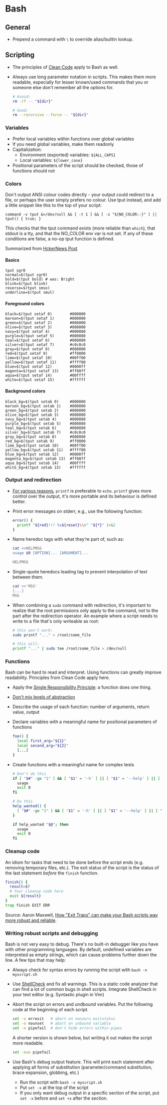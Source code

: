# Bash

## General

- Prepend a command with `\` to override alias/builtin lookup.

## Scripting

- The principles of [Clean Code](https://www.goodreads.com/book/show/3735293-clean-code) apply to Bash as well.
- Always use long parameter notation in scripts. This makes them more readable, especially for lesser known/used commands that you or someone else don't remember all the options for.

    ```bash
    # Avoid:
    rm -rf -- "${dir}"

    # Good:
    rm --recursive --force -- "${dir}"
    ```

### Variables

- Prefer local variables within functions over global variables
- If you need global variables, make them readonly
- Capitalization:
  - Environment (exported) variables: `${ALL_CAPS}`
  - Local variables: `${lower_case}`
- Positional parameters of the script should be checked, those of functions should not

### Colors

Don't output ANSI colour codes directly - your output could redirect to a file, or perhaps the user simply prefers no colour. Use tput instead, and add a little snippet like this to the top of your script:

`command -v tput &>/dev/null && [ -t 1 ] && [ -z "${NO_COLOR:-}" ] || tput() { true; }`

This checks that the tput command exists (more reliable than `which`), that stdout is a tty, and that the NO_COLOR env var is not set. If any of these conditions are false, a no-op tput function is defined.

Summarized from [HckerNews Post](https://news.ycombinator.com/item?id=41536036)

#### Basics

```plaintext
tput sgr0
normal=$(tput sgr0)
bold=$(tput bold) # was: Bright
blink=$(tput blink)
reverse=$(tput smso)
underline=$(tput smul)
```

#### Foreground colors

```plaintext
black=$(tput setaf 0)        #000000
maroon=$(tput setaf 1)       #800000
green=$(tput setaf 2)        #008000
olive=$(tput setaf 3)        #808000
navy=$(tput setaf 4)         #000080
purple=$(tput setaf 5)       #800080
teal=$(tput setaf 6)         #008080
silver=$(tput setaf 7)       #c0c0c0
gray=$(tput setaf 8)         #808080
red=$(tput setaf 9)          #ff0000
lime=$(tput setaf 10)        #00ff00
yellow=$(tput setaf 11)      #ffff00
blue=$(tput setaf 12)        #0000ff
magenta=$(tput setaf 13)     #ff00ff
aqua=$(tput setaf 14)        #00ffff
white=$(tput setaf 15)       #ffffff
```

#### Background colors

```plaintext
black_bg=$(tput setab 0)     #000000
maroon_bg=$(tput setab 1)    #800000
green_bg=$(tput setab 2)     #008000
olive_bg=$(tput setab 3)     #808000
navy_bg=$(tput setab 4)      #000080
purple_bg=$(tput setab 5)    #800080
teal_bg=$(tput setab 6)      #008080
silver_bg=$(tput setab 7)    #c0c0c0
gray_bg=$(tput setab 8)      #808080
red_bg=$(tput setab 9)       #ff0000
lime_bg=$(tput setab 10)     #00ff00
yellow_bg=$(tput setab 11)   #ffff00
blue_bg=$(tput setab 12)     #0000ff
magenta_bg=$(tput setab 13)  #ff00ff
aqua_bg=$(tput setab 14)     #00ffff
white_bg=$(tput setab 15)    #ffffff
```

### Output and redirection

- [For various reasons](https://www.in-ulm.de/~mascheck/various/echo+printf/), `printf` is preferable to `echo`. `printf` gives more control over the output, it's more portable and its behaviour is defined better.
- Print error messages on stderr, e.g., use the following function:

    ```bash
    error() {
      printf "${red}!!! %s${reset}\\n" "${*}" 1>&2
    }
    ```

- Name heredoc tags with what they’re part of, such as:

    ```bash
    cat <<HELPMSG
    usage $0 [OPTION]... [ARGUMENT]...

    HELPMSG
    ```

- Single-quote heredocs leading tag to prevent interpolation of text between them.

    ```bash
    cat <<'MSG'
    [...]
    MSG
    ```

- When combining a `sudo` command with redirection, it's important to realize that the root permissions only apply to the command, not to the part after the redirection operator. An example where a script needs to write to a file that's only writeable as root:

    ```bash
    # this won't work:
    sudo printf "..." > /root/some_file

    # this will:
    printf "..." | sudo tee /root/some_file > /dev/null
    ```

### Functions

Bash can be hard to read and interpret. Using functions can greatly improve readability. Principles from Clean Code apply here.

- Apply the [Single Responsibility Principle](https://en.wikipedia.org/wiki/Single_responsibility_principle): a function does one thing.
- [Don't mix levels of abstraction](https://www.sivalabs.in/clean-code-dont-mix-different-levels-of-abstractions/)
- Describe the usage of each function: number of arguments, return value, output
- Declare variables with a meaningful name for positional parameters of functions

    ```bash
    foo() {
      local first_arg="${1}"
      local second_arg="${2}"
      [...]
    }
    ```

- Create functions with a meaningful name for complex tests

    ```bash
    # Don't do this
    if [ "$#" -ge "1" ] && [ "$1" = '-h' ] || [ "$1" = '--help' ] || [ "$1" = "-?" ]; then
      usage
      exit 0
    fi

    # Do this
    help_wanted() {
      [ "$#" -ge "1" ] && [ "$1" = '-h' ] || [ "$1" = '--help' ] || [ "$1" = "-?" ]
    }

    if help_wanted "$@"; then
      usage
      exit 0
    fi
    ```

### Cleanup code

An idiom for tasks that need to be done before the script ends (e.g. removing temporary files, etc.). The exit status of the script is the status of the last statement *before* the `finish` function.

```bash
finish() {
  result=$?
  # Your cleanup code here
  exit ${result}
}
trap finish EXIT ERR
```

Source: Aaron Maxwell, [How "Exit Traps" can make your Bash scripts way more robust and reliable](http://redsymbol.net/articles/bash-exit-traps/).

### Writing robust scripts and debugging

Bash is not very easy to debug. There's no built-in debugger like you have with other programming languages. By default, undefined variables are interpreted as empty strings, which can cause problems further down the line. A few tips that may help:

- Always check for syntax errors by running the script with `bash -n myscript.sh`
- Use [ShellCheck](https://www.shellcheck.net/) and fix all warnings. This is a static code analyzer that can find a lot of common bugs in shell scripts. Integrate ShellCheck in your text editor (e.g. Syntastic plugin in Vim)
- Abort the script on errors and undbound variables. Put the following code at the beginning of each script.

    ```bash
    set -o errexit   # abort on nonzero exitstatus
    set -o nounset   # abort on unbound variable
    set -o pipefail  # don't hide errors within pipes
    ```

    A shorter version is shown below, but writing it out makes the script more readable.

    ```bash
    set -euo pipefail
    ```

- Use Bash's debug output feature. This will print each statement after applying all forms of substitution (parameter/command substitution, brace expansion, globbing, etc.)
  - Run the script with `bash -x myscript.sh`
  - Put `set -x` at the top of the script
  - If you only want debug output in a specific section of the script, put `set -x` before and `set +x` after the section.
